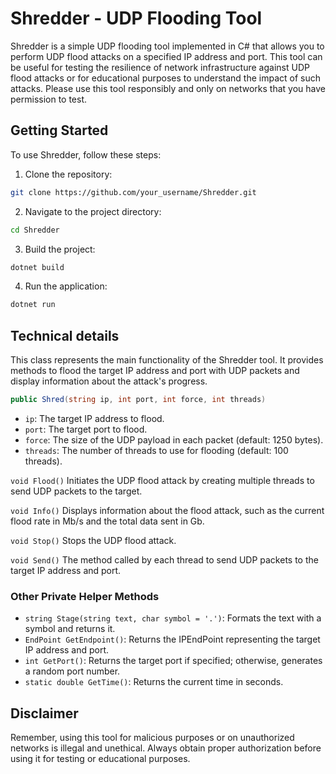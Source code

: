 # Shredder - UDP Flooding Tool
Shredder is a simple UDP flooding tool implemented in C# that allows you to perform UDP flood attacks on a specified IP address and port. This tool can be useful for testing the resilience of network infrastructure against UDP flood attacks or for educational purposes to understand the impact of such attacks. Please use this tool responsibly and only on networks that you have permission to test.

## Getting Started
To use Shredder, follow these steps:

1. Clone the repository:

```sh
git clone https://github.com/your_username/Shredder.git
```

2. Navigate to the project directory:
```sh
cd Shredder
```

3. Build the project:

```sh
dotnet build
```

4. Run the application:

```sh
dotnet run
```

## Technical details
This class represents the main functionality of the Shredder tool. It provides methods to flood the target IP address and port with UDP packets and display information about the attack's progress.

```cs
public Shred(string ip, int port, int force, int threads)
```

- `ip`: The target IP address to flood.
- `port`: The target port to flood.
- `force`: The size of the UDP payload in each packet (default: 1250 bytes).
- `threads`: The number of threads to use for flooding (default: 100 threads).

`void Flood()`
Initiates the UDP flood attack by creating multiple threads to send UDP packets to the target.

`void Info()`
Displays information about the flood attack, such as the current flood rate in Mb/s and the total data sent in Gb.

`void Stop()`
Stops the UDP flood attack.

`void Send()`
The method called by each thread to send UDP packets to the target IP address and port.

### Other Private Helper Methods
- `string Stage(string text, char symbol = '.')`: Formats the text with a symbol and returns it.
- `EndPoint GetEndpoint()`: Returns the IPEndPoint representing the target IP address and port.
- `int GetPort()`: Returns the target port if specified; otherwise, generates a random port number.
- `static double GetTime()`: Returns the current time in seconds.

## Disclaimer 
Remember, using this tool for malicious purposes or on unauthorized networks is illegal and unethical. Always obtain proper authorization before using it for testing or educational purposes.
